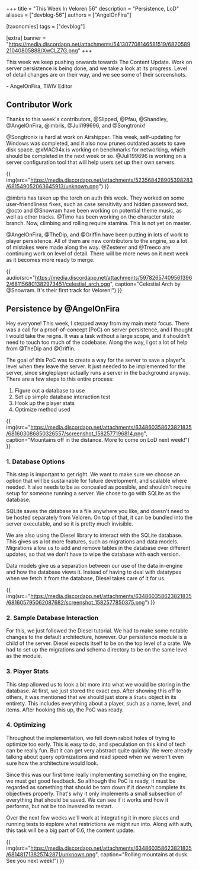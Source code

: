 +++
title = "This Week In Veloren 56"
description = "Persistence, LoD"
aliases = ["devblog-56"]
authors = ["AngelOnFira"]

[taxonomies]
tags = ["devblog"]

[extra]
banner = "https://media.discordapp.net/attachments/541307708146581519/682058921040805888/XwCLZ7G.png"
+++

This week we keep pushing onwards towards The Content Update. Work on server persistence is being done, and we take a look at its progress. Level of detail changes are on their way, and we see some of their screenshots.

\- AngelOnFira, TWiV Editor

## Contributor Work

Thanks to this week's contributors, @Slipped, @Pfau, @Shandley, @AngelOnFira, @imbris, @Juli199696, and @Songtronix!

@Songtronix is hard at work on Airshipper. This week, self-updating for Windows was completed, and it also now prunes outdated assets to save disk space. @xMAC94x is working on benchmarks for networking, which should be completed in the next week or so. @Juli199696 is working on a server configuration tool that will help users set up their own servers.

{{ img(src="https://media.discordapp.net/attachments/523568428905398283/681549052063645913/unknown.png") }}

@imbris has taken up the torch on auth this week. They worked on some user-friendliness fixes, such as case sensitivity and hidden password text. @octo and @Snowram have been working on potential theme music, as well as other tracks. @Timo has been working on the character state branch. Now, climbing and rolling require stamina. This is not yet on master.

@AngelOnFira, @TheDip, and @Griffin have been putting in lots of work to player persistence. All of them are new contributors to the engine, so a lot of mistakes were made along the way. @Zesterer and @Treeco are continuing work on level of detail. There will be more news on it next week as it becomes more ready to merge.

{{ audio(src="https://media.discordapp.net/attachments/597826574095613962/681156801382973451/celestial_arch.ogg", caption="Celestial Arch by @Snowram. It's their first track for Veloren!") }}

## Persistence by @AngelOnFira

Hey everyone! This week, I stepped away from my main meta focus. There was a call for a proof-of-concept (PoC) on server persistence, and I thought I would take the reigns. It was a task without a large scope, and it shouldn't need to touch too much of the codebase. Along the way, I got a lot of help from @TheDip and @Griffin.

The goal of this PoC was to create a way for the server to save a player's level when they leave the server. It just needed to be implemented for the server, since singleplayer actually runs a server in the background anyway. There are a few steps to this entire process:

1. Figure out a database to use
2. Set up simple database interaction test
3. Hook up the player stats
4. Optimize method used

{{ img(src="https://media.discordapp.net/attachments/634860358623821835/681603086850326557/screenshot_1582577196814.png", caption="Mountains off in the distance. More to come on LoD next week!") }}

### 1. Database Options

This step is important to get right. We want to make sure we choose an option that will be sustainable for future development, and scalable where needed. It also needs to be as concealed as possible, and shouldn't require setup for someone running a server. We chose to go with SQLite as the database.

SQLite saves the database as a file anywhere you like, and doesn't need to be hosted separately from Veloren. On top of that, it can be bundled into the server executable, and so it is pretty much invisible.

We are also using the Diesel library to interact with the SQLite database. This gives us a lot more features, such as migrations and data models. Migrations allow us to add and remove tables in the database over different updates, so that we don't have to wipe the database with each version.

Data models give us a separation between our use of the data in-engine and how the database views it. Instead of having to deal with datatypes when we fetch it from the database, Diesel takes care of it for us.

{{ img(src="https://media.discordapp.net/attachments/634860358623821835/681605795062087682/screenshot_1582577850375.png") }}

### 2. Sample Database Interaction

For this, we just followed the Diesel tutorial. We had to make some notable changes to the default architecture, however. Our persistence module is a child of the server. Diesel expects itself to be on the top level of a crate. We had to set up the migrations and schema directory to be on the same level as the module.

### 3. Player Stats

This step allowed us to look a bit more into what we would be storing in the database. At first, we just stored the exact exp. After showing this off to others, it was mentioned that we should just store a `Stats` object in its entirety. This includes everything about a player, such as a name, level, and items. After hooking this up, the PoC was ready.

### 4. Optimizing

Throughout the implementation, we fell down rabbit holes of trying to optimize too early. This is easy to do, and speculation on this kind of tech can be really fun. But it can get very abstract quite quickly. We were already talking about query optimizations and read speed when we weren't even sure how the architecture would look.

Since this was our first time really implementing something on the engine, we must get good feedback. So although the PoC is ready, it must be regarded as something that should be torn down if it doesn't complete its objectives properly. That's why it only implements a small subsection of everything that should be saved. We can see if it works and how it performs, but not be too invested to restart.

Over the next few weeks we'll work at integrating it in more places and running tests to explore what restrictions we might run into. Along with auth, this task will be a big part of 0.6, the content update.

{{ img(src="https://media.discordapp.net/attachments/634860358623821835/681481713825742871/unknown.png", caption="Rolling mountains at dusk. See you next week!") }}

